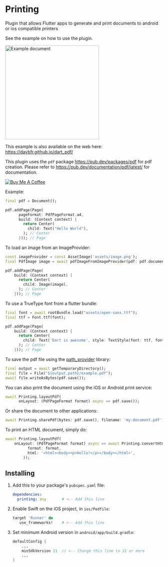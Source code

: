 # Printing

Plugin that allows Flutter apps to generate and print
documents to android or ios compatible printers

See the example on how to use the plugin.

<img alt="Example document" src="https://raw.githubusercontent.com/DavBfr/dart_pdf/master/printing/example.png" width="300">

This example is also available on the web here: <https://davbfr.github.io/dart_pdf/>

This plugin uses the `pdf` package <https://pub.dev/packages/pdf>
for pdf creation. Please refer to <https://pub.dev/documentation/pdf/latest/>
for documentation.

[![Buy Me A Coffee](https://bmc-cdn.nyc3.digitaloceanspaces.com/BMC-button-images/custom_images/orange_img.png "Buy Me A Coffee")](https://www.buymeacoffee.com/JORBmbw9h "Buy Me A Coffee")

Example:

```dart
final pdf = Document();

pdf.addPage(Page(
      pageFormat: PdfPageFormat.a4,
      build: (Context context) {
        return Center(
          child: Text("Hello World"),
        ); // Center
      })); // Page
```

To load an image from an ImageProvider:

```dart
const imageProvider = const AssetImage('assets/image.png');
final PdfImage image = await pdfImageFromImageProvider(pdf: pdf.document, image: imageProvider);

pdf.addPage(Page(
    build: (Context context) {
      return Center(
        child: Image(image),
      ); // Center
    })); // Page
```

To use a TrueType font from a flutter bundle:

```dart
final font = await rootBundle.load("assets/open-sans.ttf");
final ttf = Font.ttf(font);

pdf.addPage(Page(
    build: (Context context) {
      return Center(
        child: Text('Dart is awesome', style: TextStyle(font: ttf, fontSize: 40)),
      ); // Center
    })); // Page
```

To save the pdf file using the [path_provider](https://pub.dev/packages/path_provider) library:

```dart
final output = await getTemporaryDirectory();
final file = File("${output.path}/example.pdf");
await file.writeAsBytes(pdf.save());
```

You can also print the document using the iOS or Android print service:

```dart
await Printing.layoutPdf(
      onLayout: (PdfPageFormat format) async => pdf.save());
```

Or share the document to other applications:

```dart
await Printing.sharePdf(bytes: pdf.save(), filename: 'my-document.pdf');
```

To print an HTML document, simply do:

```dart
await Printing.layoutPdf(
    onLayout: (PdfPageFormat format) async => await Printing.convertHtml(
          format: format,
          html: '<html><body><p>Hello!</p></body></html>',
        ));
```

## Installing

1. Add this to your package's `pubspec.yaml` file:

   ```yaml
   dependencies:
     printing: any       # <-- Add this line
   ```

2. Enable Swift on the iOS project, in `ios/Podfile`:

   ```Ruby
   target 'Runner' do
      use_frameworks!    # <-- Add this line
   ```

3. Set minimum Android version in `android/app/build.gradle`:

   ```java
   defaultConfig {
       ...
       minSdkVersion 21  // <-- Change this line to 21 or more
       ...
   }
   ```
